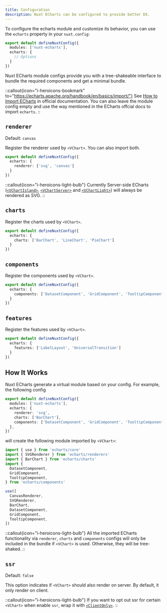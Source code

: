 ```yaml
---
title: Configuration
description: Nuxt ECharts can be configured to provide better DX.
---
```


To configure the echarts module and customize its behavior, you can use the `echarts` property in your `nuxt.config`:

```ts [nuxt.config.ts]
export default defineNuxtConfig({
  modules: ['nuxt-echarts'],
  echarts: {
    // Options
  }
})
```

Nuxt ECharts module configs provide you with a tree-shakeable interface to bundle the required components and get a minimal bundle.

::callout{icon="i-heroicons-bookmark" to="https://echarts.apache.org/handbook/en/basics/import/"}
See [How to Import ECharts](https://echarts.apache.org/handbook/en/basics/import/) in official documentation. You can also leave the module config empty and use the way mentioned in the ECharts offcial docs to import `echarts`.
::

## `renderer`

Default: `canvas`

Register the renderer used by `<VChart>`. You can also import both.

```ts [nuxt.config.ts]
export default defineNuxtConfig({
  echarts: {
    renderer: ['svg', 'canvas']
  }
})
```

::callout{icon="i-heroicons-light-bulb"}
Currently Server-side ECharts ([`<VChartIsland>`](/components/v-chart-island), [`<VChartServer>`](/components/v-chart-server) and [`<VChartLight>`](/components/v-chart-light)) will always be rendered as SVG.
::

## `charts`

Register the charts used by `<VChart>`.

```ts [nuxt.config.ts]
export default defineNuxtConfig({
  echarts: {
    charts: ['BarChart', 'LineChart', 'PieChart']
  }
})
```

## `components`

Register the components used by `<VChart>`.

```ts [nuxt.config.ts]
export default defineNuxtConfig({
  echarts: {
    components: ['DatasetComponent', 'GridComponent', 'TooltipComponent']
  }
})
```

## `features`

Register the features used by `<VChart>`.

```ts [nuxt.config.ts]
export default defineNuxtConfig({
  echarts: {
    features: ['LabelLayout', 'UniversalTransition']
  }
})
```

## How It Works

Nuxt ECharts generate a virtual module based on your config. For example, the following config

```ts [nuxt.config.ts]
export default defineNuxtConfig({
  modules: ['nuxt-echarts'],
  echarts: {
    renderer: 'svg',
    charts: ['BarChart'],
    components: ['DatasetComponent', 'GridComponent', 'TooltipComponent'],
  },
})
```

will create the following module imported by `<VChart>`:

```ts
import { use } from 'echarts/core'
import { SVGRenderer } from 'echarts/renderers'
import { BarChart } from 'echarts/charts'
import {
  DatasetComponent,
  GridComponent,
  TooltipComponent,
} from 'echarts/components'

use([
  CanvasRenderer,
  SVGRenderer,
  BarChart,
  DatasetComponent,
  GridComponent,
  TooltipComponent,
])
```

::callout{icon="i-heroicons-light-bulb"}
All the imported ECharts functionality via `renderer`, `charts` and `components` configs will only be included in the bundle if `<VChart>` is used. Otherwise, they will be tree-shaked.
::

## `ssr`

Default: `false`

This option indicates if `<VChart>` should also render on server. By default, it only render on client.

::callout{icon="i-heroicons-light-bulb"}
If you want to opt out ssr for certain `<VChart>` when enable `ssr`, wrap it with [`<ClientOnly>`](https://nuxt.com/docs/api/components/client-only).
::


